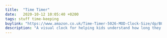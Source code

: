 ```yaml
---
title:  "Time Timer"
date:   2020-10-12 10:05:40 +0200
tags: stuff time-keeping
buylink: "https://www.amazon.co.uk/Time-Timer-5026-MOD-Clock-Size/dp/B013F7HXO0"
description: "A visual clock for helping kids understand how long they have left before moving onto a new activity"
---
```

